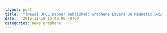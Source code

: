```yaml
---
layout: post
title:  "[News] JPCL papper published: Graphene Layers On Magnetic Oxides"
date:   2016-11-18 15:40:00 -0700
categories: news graphene
---
```


